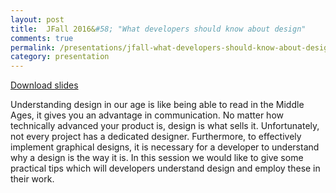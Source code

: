 ```yaml
---
layout: post
title:  JFall 2016&#58; "What developers should know about design"
comments: true
permalink: /presentations/jfall-what-developers-should-know-about-design
category: presentation
---
```

[Download slides](jfall-what-developers-should-know-about-design.pdf)

Understanding design in our age is like being able to read in the Middle Ages, it gives you an advantage in communication. No matter how technically advanced your product is, design is what sells it. Unfortunately, not every project has a dedicated designer. Furthermore, to effectively implement graphical designs, it is necessary for a developer to understand why a design is the way it is. In this session we would like to give some practical tips which will developers understand design and employ these in their work.